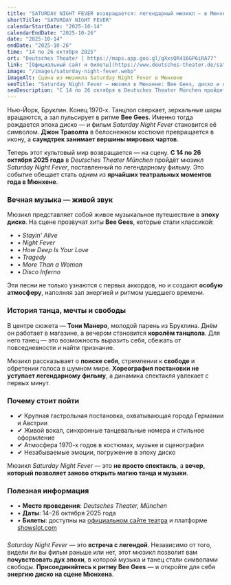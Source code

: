 ```yaml
---
title: "SATURDAY NIGHT FEVER возвращается: легендарный мюзикл — в Мюнхене"
shortTitle: "SATURDAY NIGHT FEVER"
calendarStartDate: "2025-10-14"
calendarEndDate: "2025-10-26"
date: "2025-10-14"
endDate: "2025-10-26"
time: "14 по 26 октября 2025"
ort: "Deutsches Theater | https://maps.app.goo.gl/gXxsQR416GP6iRA77"
link: "[Официальный сайт и билеты](https://www.deutsches-theater.de/saturday-night-fever/)"
image: "/images/saturday-night-fever.webp"
imageAlt: Сцена из мюзикла Saturday Night Fever в Мюнхене
seoTitle: "Saturday Night Fever — мюзикл в Мюнхене: Bee Gees, диско и живой звук"
seoDescription: "С 14 по 26 октября в Deutsches Theater München пройдет мюзикл Saturday Night Fever. Легендарные хиты Bee Gees и атмосфера 1970-х ждут зрителей."
---
```


Нью-Йорк, Бруклин. Конец 1970-х. Танцпол сверкает, зеркальные шары вращаются, а зал пульсирует в ритме **Bee Gees**. Именно тогда рождается эпоха диско — и фильм *Saturday Night Fever* становится её символом. **Джон Траволта** в белоснежном костюме превращается в икону, а **саундтрек занимает вершины мировых чартов**.

Теперь этот культовый мир возвращается — на сцену. **С 14 по 26 октября 2025 года** в *Deutsches Theater München* пройдёт мюзикл *Saturday Night Fever*, поставленный по легендарному фильму. Это событие обещает стать одним из **ярчайших театральных моментов года в Мюнхене**.

### Вечная музыка — живой звук

Мюзикл представляет собой живое музыкальное путешествие в **эпоху диско**. На сцене прозвучат хиты **Bee Gees**, которые стали классикой:

- • *Stayin’ Alive*  
- • *Night Fever*  
- • *How Deep Is Your Love*  
- • *Tragedy*  
- • *More Than a Woman*  
- • *Disco Inferno*

Эти песни не только узнаются с первых аккордов, но и создают **особую атмосферу**, наполняя зал энергией и ритмом ушедшего времени.

### История танца, мечты и свободы

В центре сюжета — **Тони Манеро**, молодой парень из Бруклина. Днём он работает в магазине, а вечером становится **королём танцпола**. Для него танец — это возможность выразить себя, сбежать от повседневности и найти признание.

Мюзикл рассказывает о **поиске себя**, стремлении к **свободе** и обретении голоса в шумном мире. **Хореография постановки не уступает легендарному фильму**, а динамика спектакля увлекает с первых минут.

### Почему стоит пойти

- ✔ Крупная гастрольная постановка, охватывающая города Германии и Австрии  
- ✔ Живой вокал, синхронные танцевальные номера и стильное оформление  
- ✔ Атмосфера 1970-х годов в костюмах, музыке и сценографии  
- ✔ Незабываемые эмоции, погружение в эпоху диско

Мюзикл *Saturday Night Fever* — это **не просто спектакль**, а **вечер, который позволяет заново открыть магию танца и музыки**.

### Полезная информация

- • **Место проведения**: *Deutsches Theater, München*  
- • **Даты**: 14–26 октября 2025 года  
- • **Билеты**: доступны на [официальном сайте театра](https://www.deutsches-theater.de/saturday-night-fever/) и платформе [showslot.com](https://www.showslot.com)

### 

*Saturday Night Fever* — это **встреча с легендой**. Независимо от того, видели ли вы фильм раньше или нет, этот мюзикл позволит вам **почувствовать дух эпохи**, в которой музыка и танец стали символами свободы. **Присоединяйтесь к ритму Bee Gees** — и откройте для себя **энергию диско на сцене Мюнхена**.
